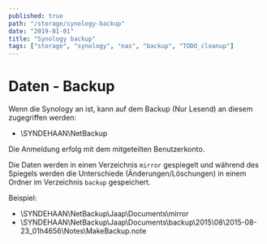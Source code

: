 ```yaml
---
published: true
path: "/storage/synology-backup"
date: "2019-01-01"
title: "Synology backup"
tags: ["storage", "synology", "nas", "backup", "TODO_cleanup"]
---
```


# Daten - Backup

Wenn die Synology an ist, kann auf dem Backup (Nur Lesend) an diesem zugegriffen werden:

* \\SYNDEHAAN\NetBackup

Die Anmeldung erfolg mit dem mitgeteilten Benutzerkonto.

Die Daten werden in einen Verzeichnis `mirror` gespiegelt und während des Spiegels werden die Unterschiede (Änderungen/Löschungen) in einem Ordner im Verzeichnis `backup` gespeichert.

Beispiel:

* \\SYNDEHAAN\NetBackup\Jaap\Documents\mirror
* \\SYNDEHAAN\NetBackup\Jaap\Documents\backup\2015\08\2015-08-23_01h4656\Notes\MakeBackup.note
